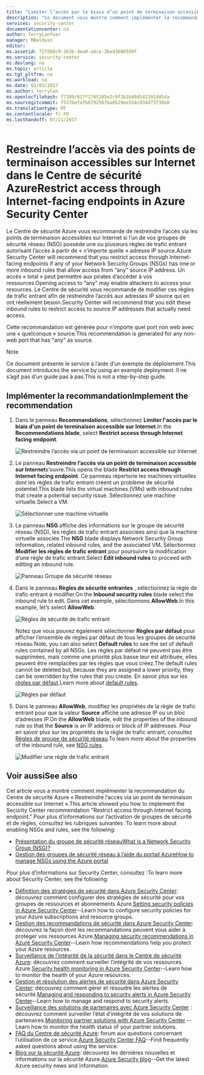 ```yaml
---
title: "Limiter l’accès par le biais d’un point de terminaison accessible sur Internet dans Azure Security Center | Microsoft Docs"
description: "Ce document vous montre comment implémenter la recommandation du Centre de sécurité Azure **Restreindre l’accès via un point de terminaison accessible sur Internet**."
services: security-center
documentationcenter: na
author: TerryLanfear
manager: MBaldwin
editor: 
ms.assetid: 727d88c9-163b-4ea0-a4ce-3be43686599f
ms.service: security-center
ms.devlang: na
ms.topic: article
ms.tgt_pltfrm: na
ms.workload: na
ms.date: 02/03/2017
ms.author: terrylan
ms.openlocfilehash: f7309c617f1705205e2c9f1b1b48d141391d45da
ms.sourcegitcommit: f537befafb079256fba0529ee554c034d73f36b0
ms.translationtype: MT
ms.contentlocale: fr-FR
ms.lasthandoff: 07/11/2017
---
```

# <a name="restrict-access-through-internet-facing-endpoints-in-azure-security-center"></a><span data-ttu-id="9dbdb-103">Restreindre l’accès via des points de terminaison accessibles sur Internet dans le Centre de sécurité Azure</span><span class="sxs-lookup"><span data-stu-id="9dbdb-103">Restrict access through Internet-facing endpoints in Azure Security Center</span></span>
<span data-ttu-id="9dbdb-104">Le Centre de sécurité Azure vous recommande de restreindre l’accès via les points de terminaison accessibles sur Internet si l’un de vos groupes de sécurité réseau (NSG) possède une ou plusieurs règles de trafic entrant autorisant l’accès à partir de « n’importe quelle » adresse IP source.</span><span class="sxs-lookup"><span data-stu-id="9dbdb-104">Azure Security Center will recommend that you restrict access through Internet-facing endpoints if any of your Network Security Groups (NSGs) has one or more inbound rules that allow access from “any” source IP address.</span></span> <span data-ttu-id="9dbdb-105">Un accès « total » peut permettre aux pirates d’accéder à vos ressources.</span><span class="sxs-lookup"><span data-stu-id="9dbdb-105">Opening access to “any” may enable attackers to access your resources.</span></span> <span data-ttu-id="9dbdb-106">Le Centre de sécurité vous recommande de modifier ces règles de trafic entrant afin de restreindre l’accès aux adresses IP source qui en ont réellement besoin.</span><span class="sxs-lookup"><span data-stu-id="9dbdb-106">Security Center will recommend that you edit these inbound rules to restrict access to source IP addresses that actually need access.</span></span>

<span data-ttu-id="9dbdb-107">Cette recommandation est générée pour n’importe quel port non web avec une « quelconque » source.</span><span class="sxs-lookup"><span data-stu-id="9dbdb-107">This recommendation is generated for any non-web port that has "any" as source.</span></span>

> [!NOTE]
> <span data-ttu-id="9dbdb-108">Ce document présente le service à l’aide d’un exemple de déploiement.</span><span class="sxs-lookup"><span data-stu-id="9dbdb-108">This document introduces the service by using an example deployment.</span></span> <span data-ttu-id="9dbdb-109">Il ne s’agit pas d’un guide pas à pas.</span><span class="sxs-lookup"><span data-stu-id="9dbdb-109">This is not a step-by-step guide.</span></span>
>
>

## <a name="implement-the-recommendation"></a><span data-ttu-id="9dbdb-110">Implémenter la recommandation</span><span class="sxs-lookup"><span data-stu-id="9dbdb-110">Implement the recommendation</span></span>
1. <span data-ttu-id="9dbdb-111">Dans le panneau **Recommandations**, sélectionnez **Limiter l'accès par le biais d'un point de terminaison accessible sur Internet**.</span><span class="sxs-lookup"><span data-stu-id="9dbdb-111">In the **Recommendations blade**, select **Restrict access through Internet facing endpoint**.</span></span>

   ![Restreindre l’accès via un point de terminaison accessible sur Internet][1]
2. <span data-ttu-id="9dbdb-113">Le panneau **Restreindre l’accès via un point de terminaison accessible sur Internet**s’ouvre.</span><span class="sxs-lookup"><span data-stu-id="9dbdb-113">This opens the blade **Restrict access through Internet facing endpoint**.</span></span> <span data-ttu-id="9dbdb-114">Ce panneau répertorie les machines virtuelles dont les règles de trafic entrant créent un problème de sécurité potentiel.</span><span class="sxs-lookup"><span data-stu-id="9dbdb-114">This blade lists the virtual machines (VMs) with inbound rules that create a potential security issue.</span></span> <span data-ttu-id="9dbdb-115">Sélectionnez une machine virtuelle.</span><span class="sxs-lookup"><span data-stu-id="9dbdb-115">Select a VM.</span></span>

   ![Sélectionner une machine virtuelle][2]
3. <span data-ttu-id="9dbdb-117">Le panneau **NSG** affiche des informations sur le groupe de sécurité réseau (NSG), les règles de trafic entrant associées ainsi que la machine virtuelle associée.</span><span class="sxs-lookup"><span data-stu-id="9dbdb-117">The **NSG** blade displays Network Security Group information, related inbound rules, and the associated VM.</span></span> <span data-ttu-id="9dbdb-118">Sélectionnez **Modifier les règles de trafic entrant** pour poursuivre la modification d’une règle de trafic entrant.</span><span class="sxs-lookup"><span data-stu-id="9dbdb-118">Select **Edit inbound rules** to proceed with editing an inbound rule.</span></span>

   ![Panneau Groupe de sécurité réseau][3]
4. <span data-ttu-id="9dbdb-120">Dans le panneau **Règles de sécurité entrantes** , sélectionnez la règle de trafic entrant à modifier.</span><span class="sxs-lookup"><span data-stu-id="9dbdb-120">On the **Inbound security rules** blade select the inbound rule to edit.</span></span> <span data-ttu-id="9dbdb-121">Dans cet exemple, sélectionnons **AllowWeb**.</span><span class="sxs-lookup"><span data-stu-id="9dbdb-121">In this example, let’s select **AllowWeb**.</span></span>

   ![Règles de sécurité de trafic entrant][4]

   <span data-ttu-id="9dbdb-123">Notez que vous pouvez également sélectionner **Règles par défaut** pour afficher l’ensemble de règles par défaut de tous les groupes de sécurité réseau.</span><span class="sxs-lookup"><span data-stu-id="9dbdb-123">Note, you can also select **Default rules** to see the set of default rules contained by all NSGs.</span></span> <span data-ttu-id="9dbdb-124">Les règles par défaut ne peuvent pas être supprimées, mais comme une priorité plus basse leur est attribuée, elles peuvent être remplacées par les règles que vous créez.</span><span class="sxs-lookup"><span data-stu-id="9dbdb-124">The default rules cannot be deleted but, because they are assigned a lower priority, they can be overridden by the rules that you create.</span></span> <span data-ttu-id="9dbdb-125">En savoir plus sur les [règles par défaut](../virtual-network/virtual-networks-nsg.md#default-rules).</span><span class="sxs-lookup"><span data-stu-id="9dbdb-125">Learn more about [default rules](../virtual-network/virtual-networks-nsg.md#default-rules).</span></span>

   ![Règles par défaut][5]
5. <span data-ttu-id="9dbdb-127">Dans le panneau **AllowWeb**, modifiez les propriétés de la règle de trafic entrant pour que la valeur **Source** affiche une adresse IP ou un bloc d’adresses IP.</span><span class="sxs-lookup"><span data-stu-id="9dbdb-127">On the **AllowWeb** blade, edit the properties of the inbound rule so that the **Source** is an IP address or block of IP addresses.</span></span> <span data-ttu-id="9dbdb-128">Pour en savoir plus sur les propriétés de la règle de trafic entrant, consultez [Règles de groupe de sécurité réseau](../virtual-network/virtual-networks-nsg.md#nsg-rules).</span><span class="sxs-lookup"><span data-stu-id="9dbdb-128">To learn more about the properties of the inbound rule, see [NSG rules](../virtual-network/virtual-networks-nsg.md#nsg-rules).</span></span>

   ![Modifier une règle de trafic entrant][6]

## <a name="see-also"></a><span data-ttu-id="9dbdb-130">Voir aussi</span><span class="sxs-lookup"><span data-stu-id="9dbdb-130">See also</span></span>
<span data-ttu-id="9dbdb-131">Cet article vous a montré comment implémenter la recommandation du Centre de sécurité Azure « Restreindre l’accès via un point de terminaison accessible sur Internet ».</span><span class="sxs-lookup"><span data-stu-id="9dbdb-131">This article showed you how to implement the Security Center recommendation "Restrict access through Internet facing endpoint.”</span></span> <span data-ttu-id="9dbdb-132">Pour plus d’informations sur l’activation de groupes de sécurité et de règles, consultez les rubriques suivantes :</span><span class="sxs-lookup"><span data-stu-id="9dbdb-132">To learn more about enabling NSGs and rules, see the following:</span></span>

* [<span data-ttu-id="9dbdb-133">Présentation du groupe de sécurité réseau</span><span class="sxs-lookup"><span data-stu-id="9dbdb-133">What is a Network Security Group (NSG)?</span></span>](../virtual-network/virtual-networks-nsg.md)
* [<span data-ttu-id="9dbdb-134">Gestion des groupes de sécurité réseau à l’aide du portail Azure</span><span class="sxs-lookup"><span data-stu-id="9dbdb-134">How to manage NSGs using the Azure portal</span></span>](../virtual-network/virtual-networks-create-nsg-arm-pportal.md)

<span data-ttu-id="9dbdb-135">Pour plus d’informations sur Security Center, consultez :</span><span class="sxs-lookup"><span data-stu-id="9dbdb-135">To learn more about Security Center, see the following:</span></span>

* <span data-ttu-id="9dbdb-136">[Définition des stratégies de sécurité dans Azure Security Center](security-center-policies.md): découvrez comment configurer des stratégies de sécurité pour vos groupes de ressources et abonnements Azure.</span><span class="sxs-lookup"><span data-stu-id="9dbdb-136">[Setting security policies in Azure Security Center](security-center-policies.md)--Learn how to configure security policies for your Azure subscriptions and resource groups.</span></span>
* <span data-ttu-id="9dbdb-137">[Gestion des recommandations de sécurité dans Azure Security Center](security-center-recommendations.md): découvrez la façon dont les recommandations peuvent vous aider à protéger vos ressources Azure.</span><span class="sxs-lookup"><span data-stu-id="9dbdb-137">[Managing security recommendations in Azure Security Center](security-center-recommendations.md)--Learn how recommendations help you protect your Azure resources.</span></span>
* <span data-ttu-id="9dbdb-138">[Surveillance de l’intégrité de la sécurité dans le Centre de sécurité Azure](security-center-monitoring.md): découvrez comment surveiller l’intégrité de vos ressources Azure.</span><span class="sxs-lookup"><span data-stu-id="9dbdb-138">[Security health monitoring in Azure Security Center](security-center-monitoring.md)--Learn how to monitor the health of your Azure resources.</span></span>
* <span data-ttu-id="9dbdb-139">[Gestion et résolution des alertes de sécurité dans Azure Security Center](security-center-managing-and-responding-alerts.md): découvrez comment gérer et résoudre les alertes de sécurité.</span><span class="sxs-lookup"><span data-stu-id="9dbdb-139">[Managing and responding to security alerts in Azure Security Center](security-center-managing-and-responding-alerts.md)--Learn how to manage and respond to security alerts.</span></span>
* <span data-ttu-id="9dbdb-140">[Surveillance des solutions de partenaires avec Azure Security Center](security-center-partner-solutions.md) : découvrez comment surveiller l’état d’intégrité de vos solutions de partenaires.</span><span class="sxs-lookup"><span data-stu-id="9dbdb-140">[Monitoring partner solutions with Azure Security Center](security-center-partner-solutions.md) -- Learn how to monitor the health status of your partner solutions.</span></span>
* <span data-ttu-id="9dbdb-141">[FAQ du Centre de sécurité Azure](security-center-faq.md): forum aux questions concernant l’utilisation de ce service.</span><span class="sxs-lookup"><span data-stu-id="9dbdb-141">[Azure Security Center FAQ](security-center-faq.md)--Find frequently asked questions about using the service.</span></span>
* <span data-ttu-id="9dbdb-142">[Blog sur la sécurité Azure](http://blogs.msdn.com/b/azuresecurity/): découvrez les dernières nouvelles et informations sur la sécurité Azure.</span><span class="sxs-lookup"><span data-stu-id="9dbdb-142">[Azure Security blog](http://blogs.msdn.com/b/azuresecurity/)--Get the latest Azure security news and information.</span></span>

<!--Image references-->
[1]: ./media/security-center-restrict-access-thru-internet-facing-endpoint/restrict-access-thru-internet-facing-endpoint.png
[2]: ./media/security-center-restrict-access-thru-internet-facing-endpoint/select-a-vm.png
[3]: ./media/security-center-restrict-access-thru-internet-facing-endpoint/network-security-group-blade.png
[4]: ./media/security-center-restrict-access-thru-internet-facing-endpoint/inbound-security-rules.png
[5]: ./media/security-center-restrict-access-thru-internet-facing-endpoint/default-rules.png
[6]: ./media/security-center-restrict-access-thru-internet-facing-endpoint/edit-inbound-rule.png
